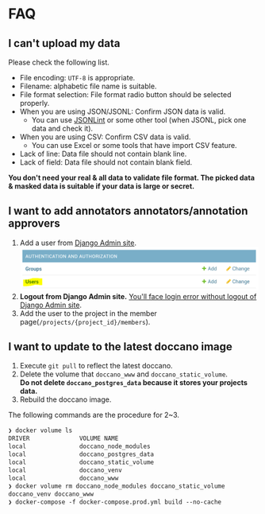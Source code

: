 # FAQ

## I can't upload my data

Please check the following list.

- File encoding: `UTF-8` is appropriate.
- Filename: alphabetic file name is suitable.
- File format selection: File format radio button should be selected properly.
- When you are using JSON/JSONL: Confirm JSON data is valid.
  - You can use [JSONLint](https://jsonlint.com/) or some other tool (when JSONL, pick one data and check it).
- When you are using CSV: Confirm CSV data is valid.
  - You can use Excel or some tools that have import CSV feature. 
- Lack of line: Data file should not contain blank line.
- Lack of field: Data file should not contain blank field.

**You don't need your real & all data to validate file format. The picked data & masked data is suitable if your data is large or secret.**

## I want to add annotators annotators/annotation approvers

1. Add a user from [Django Admin site](https://djangobook.com/django-admin-site/).
![Add a user](./images/faq/add_user.png)
2. **Logout from Django Admin site.** [You'll face login error without logout of Django Admin site](https://github.com/doccano/doccano/issues/723).
3. Add the user to the project in the member page(`/projects/{project_id}/members`).

## I want to update to the latest doccano image

1. Execute `git pull` to reflect the latest doccano.
2. Delete the volume that `doccano_www` and `doccano_static_volume`.  
  **Do not delete `doccano_postgres_data` because it stores your projects data.**
3. Rebuild the doccano image.

The following commands are the procedure for 2~3.

```
❯ docker volume ls
DRIVER              VOLUME NAME
local               doccano_node_modules
local               doccano_postgres_data
local               doccano_static_volume
local               doccano_venv
local               doccano_www
❯ docker volume rm doccano_node_modules doccano_static_volume doccano_venv doccano_www
❯ docker-compose -f docker-compose.prod.yml build --no-cache
```
